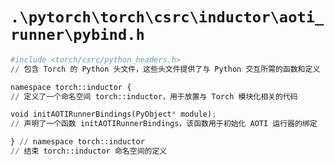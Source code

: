 # `.\pytorch\torch\csrc\inductor\aoti_runner\pybind.h`

```py
#include <torch/csrc/python_headers.h>
// 包含 Torch 的 Python 头文件，这些头文件提供了与 Python 交互所需的函数和定义

namespace torch::inductor {
// 定义了一个命名空间 torch::inductor，用于放置与 Torch 模块化相关的代码

void initAOTIRunnerBindings(PyObject* module);
// 声明了一个函数 initAOTIRunnerBindings，该函数用于初始化 AOTI 运行器的绑定

} // namespace torch::inductor
// 结束 torch::inductor 命名空间的定义
```